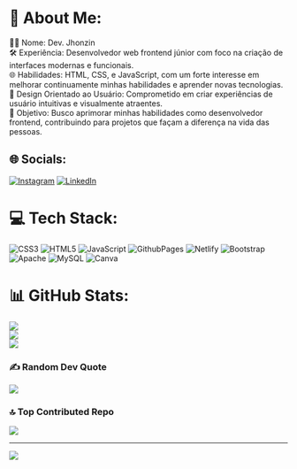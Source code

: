 # 💫 About Me:
👨‍💻 Nome: Dev. Jhonzin<br>🛠️ Experiência: Desenvolvedor web frontend júnior com foco na criação de interfaces modernas e funcionais.<br>🌐 Habilidades: HTML, CSS, e JavaScript, com um forte interesse em melhorar continuamente minhas habilidades e aprender novas tecnologias.<br>🎨 Design Orientado ao Usuário: Comprometido em criar experiências de usuário intuitivas e visualmente atraentes.<br>🚀 Objetivo: Busco aprimorar minhas habilidades como desenvolvedor frontend, contribuindo para projetos que façam a diferença na vida das pessoas.


## 🌐 Socials:
[![Instagram](https://img.shields.io/badge/Instagram-%23E4405F.svg?logo=Instagram&logoColor=white)](https://instagram.com/sr_jhonzin) [![LinkedIn](https://img.shields.io/badge/LinkedIn-%230077B5.svg?logo=linkedin&logoColor=white)](https://www.linkedin.com/in/jhonatan-moura-4b87842b0?utm_source=share&utm_campaign=share_via&utm_content=profile&utm_medium=android_app) 

# 💻 Tech Stack:
![CSS3](https://img.shields.io/badge/css3-%231572B6.svg?style=for-the-badge&logo=css3&logoColor=white) ![HTML5](https://img.shields.io/badge/html5-%23E34F26.svg?style=for-the-badge&logo=html5&logoColor=white) ![JavaScript](https://img.shields.io/badge/javascript-%23323330.svg?style=for-the-badge&logo=javascript&logoColor=%23F7DF1E) ![GithubPages](https://img.shields.io/badge/github%20pages-121013?style=for-the-badge&logo=github&logoColor=white) ![Netlify](https://img.shields.io/badge/netlify-%23000000.svg?style=for-the-badge&logo=netlify&logoColor=#00C7B7) ![Bootstrap](https://img.shields.io/badge/bootstrap-%238511FA.svg?style=for-the-badge&logo=bootstrap&logoColor=white) ![Apache](https://img.shields.io/badge/apache-%23D42029.svg?style=for-the-badge&logo=apache&logoColor=white) ![MySQL](https://img.shields.io/badge/mysql-4479A1.svg?style=for-the-badge&logo=mysql&logoColor=white) ![Canva](https://img.shields.io/badge/Canva-%2300C4CC.svg?style=for-the-badge&logo=Canva&logoColor=white)
# 📊 GitHub Stats:
![](https://github-readme-stats.vercel.app/api?username=Jhonzin1221&theme=radical&hide_border=false&include_all_commits=true&count_private=true)<br/>
![](https://github-readme-streak-stats.herokuapp.com/?user=Jhonzin1221&theme=radical&hide_border=false)<br/>
![](https://github-readme-stats.vercel.app/api/top-langs/?username=Jhonzin1221&theme=radical&hide_border=false&include_all_commits=true&count_private=true&layout=compact)

### ✍️ Random Dev Quote
![](https://quotes-github-readme.vercel.app/api?type=horizontal&theme=radical)

### 🔝 Top Contributed Repo
![](https://github-contributor-stats.vercel.app/api?username=Jhonzin1221&limit=5&theme=shadow_blue&combine_all_yearly_contributions=true)

---
[![](https://visitcount.itsvg.in/api?id=Jhonzin1221&icon=2&color=8)](https://visitcount.itsvg.in)

<!-- Proudly created with GPRM ( https://gprm.itsvg.in ) -->
